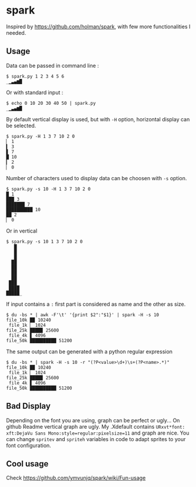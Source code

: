 spark
=====

Inspired by https://github.com/holman/spark, with few more functionalities I needed.

## Usage

Data can be passed in command line :

    $ spark.py 1 2 3 4 5 6
    _▁▃▄▆█

Or with standard input :

    $ echo 0 10 20 30 40 50 | spark.py
    _▁▃▄▆█

By default vertical display is used, but with `-H` option, horizontal display can be selected.

    $ spark.py -H 1 3 7 10 2 0
    ▏ 1
    ▍ 3
    ▋ 7
    █ 10
    ▎ 2
    ▏ 0


Number of characters used to display data can be choosen with `-s` option.

    $ spark.py -s 10 -H 1 3 7 10 2 0
    █ 1
    ███ 3
    ███████ 7
    ██████████ 10
    ██ 2
    ▏ 0

Or in vertical

    $ spark.py -s 10 1 3 7 10 2 0
       █
       █
       █
      ██
      ██
      ██
      ██
     ███
     ████
    █████_


If input contains a `:` first part is considered as name and the other as size.

    $ du -bs * | awk -F'\t' '{print $2":"$1}' | spark -H -s 10
    file_10k █▉ 10240
     file_1k ▏ 1024
    file_25k ████▉ 25600
     file_4k ▋ 4096
    file_50k ██████████ 51200


The same output can be generated with a python regular expression

    $ du -bs * | spark -H -s 10 -r "(?P<value>\d+)\s+(?P<name>.*)"
    file_10k █▉ 10240
     file_1k ▏ 1024
    file_25k ████▉ 25600
     file_4k ▋ 4096
    file_50k ██████████ 51200

## Bad Display

Depending on the font you are using, graph can be perfect or ugly... On github Readme vertical graph are ugly. My .Xdefault contains `URxvt*font: xft:DejaVu Sans Mono:style=regular:pixelsize=11` and graph are nice.
You can change `spritev` and `spriteh` variables in code to adapt sprites to your font configuration.

## Cool usage

Check https://github.com/ymvunjq/spark/wiki/Fun-usage

